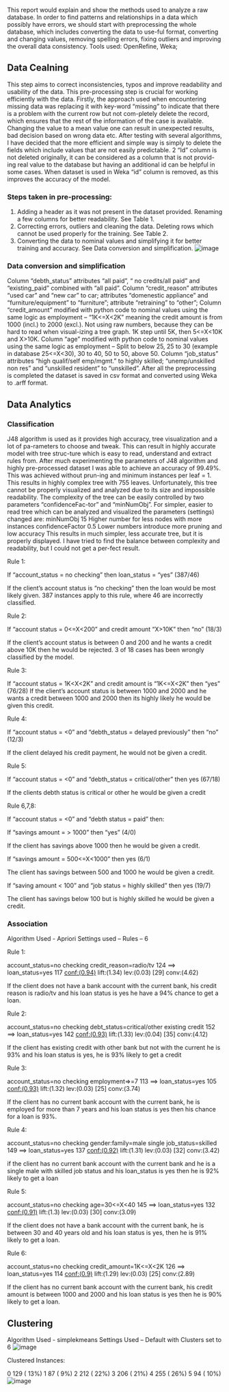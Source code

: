 This report would explain and show the methods used to analyze a raw database. In order to find patterns and relationships in a data which possibly have errors, we should start with preprocessing the whole database, which includes converting the data to use-ful format, converting and changing values, removing spelling errors, fixing outliers and improving the overall data consistency. Tools used: OpenRefine, Weka;

## Data Cealning
This step aims to correct inconsistencies, typos and improve readability and usability of the data. This pre-processing step is crucial for working efficiently with the data.
Firstly, the approach used when encountering missing data was replacing it with key-word “missing” to indicate that there is a problem with the current row but not com-pletely delete the record, which ensures that the rest of the information of the case is available. Changing the value to a mean value one can result in unexpected results, bad decision based on wrong data etc.
After testing with several algorithms, I have decided that the more efficient and simple way is simply to delete the fields which include values that are not easily predictable.
2
“Id” column is not deleted originally, it can be considered as a column that is not provid-ing real value to the database but having an additional id can be helpful in some cases. When dataset is used in Weka “id” column is removed, as this improves the accuracy of the model.

### Steps taken in pre-processing:
1. Adding a header as it was not present in the dataset provided. Renaming a few columns for better readability. See Table 1.
2. Correcting errors, outliers and cleaning the data. Deleting rows which cannot be used properly for the training. See Table 2.
3. Converting the data to nominal values and simplifying it for better training and accuracy. See Data conversion and simplification.
![image](https://user-images.githubusercontent.com/61486268/215581009-94b8f732-5a4f-4c73-b134-e6f798bac63e.png)

### Data conversion and simplification
Column “debth_status” attributes “all paid”, “ no credits/all paid” and “existing_paid” combined with “all paid”.
Column “credit_reason” attributes “used car” and “new car” to car;
attributes “domenestic appliance” and “furniture/equipment” to “furniture”;
attribute “retraining” to “other”;
Column “credit_amount” modified with python code to nominal values using the same logic as employment – “1K<=X<2K” meaning the credit amount is from 1000 (incl.) to 2000 (excl.). Not using raw numbers, because they can be hard to read when visual-izing a tree graph. 1K step until 5K, then 5<=X<10K and X>10K.
Column “age” modified with python code to nominal values using the same logic as employment – Split to below 25, 25 to 30 (example in database 25<=X<30), 30 to 40, 50 to 50, above 50.
Column “job_status” attributes “high qualif/self emp/mgmt.” to highly skilled;
“unemp/unskilled non res” and “unskilled resident” to “unskilled”.
After all the preprocessing is completed the dataset is saved in csv format and converted using Weka to .arff format.

## Data Analytics
### Classification
J48 algorithm is used as it provides high accuracy, tree visualization and a lot of pa-rameters to choose and tweak. This can result in highly accurate model with tree struc-ture which is easy to read, understand and extract rules from.
After much experimenting the parameters of J48 algorithm and highly pre-processed dataset I was able to achieve an accuracy of 99.49%. This was achieved without prun-ing and minimum instances per leaf = 1. This results in highly complex tree with 755 leaves. Unfortunately, this tree cannot be properly visualized and analyzed due to its size and impossible readability.
The complexity of the tree can be easily controlled by two parameters “confidenceFac-tor” and “minNumObj”. For simpler, easier to read tree which can be analyzed and visualized the parameters (settings) changed are:
minNumObj
15
Higher number for less nodes with more instances
confidenceFactor
0.5
Lower numbers introduce more pruning and low accuracy
This results in much simpler, less accurate tree, but it is properly displayed. I have tried to find the balance between complexity and readability, but I could not get a per-fect result.

Rule 1:

If “account_status = no checking” then loan_status = “yes” (387/46)

If the client’s account status is “no checking” then the loan would be most likely given. 387 instances apply to this rule, where 46 are incorrectly classified.

Rule 2:

If “account status = 0<=X<200” and credit amount “X>10K” then “no” (18/3)

If the client’s account status is between 0 and 200 and he wants a credit above 10K then he would be rejected. 3 of 18 cases has been wrongly classified by the model.

Rule 3:

If “account status = 1K<X<2K” and credit amount is “1K<=X<2K” then “yes” (76/28)
If the client’s account status is between 1000 and 2000 and he wants a credit between 1000 and 2000 then its highly likely he would be given this credit.

Rule 4:

If “account status = <0” and “debth_status = delayed previously” then “no” (12/3)

If the client delayed his credit payment, he would not be given a credit.


Rule 5:

If “account status = <0” and “debth_status = critical/other” then yes (67/18)

If the clients debth status is critical or other he would be given a credit

Rule 6,7,8:

If “account status = <0” and “debth status = paid” then:

If “savings amount = > 1000” then “yes” (4/0)

If the client has savings above 1000 then he would be given a credit.

If “savings amount = 500<=X<1000” then yes (6/1)

The client has savings between 500 and 1000 he would be given a credit.

If “saving amount < 100” and “job status = highly skilled” then yes (19/7)

The client has savings below 100 but is highly skilled he would be given a credit.

### Association
Algorithm Used - Apriori
Settings used – Rules – 6

Rule 1:

account_status=no checking credit_reason=radio/tv 124 ==> loan_status=yes 117 <conf:(0.94)> lift:(1.34) lev:(0.03) [29] conv:(4.62)

If the client does not have a bank account with the current bank, his credit reason is radio/tv and his loan status is yes he have a 94% chance to get a loan.

Rule 2:

account_status=no checking debt_status=critical/other existing credit 152 ==> loan_status=yes 142 <conf:(0.93)> lift:(1.33) lev:(0.04) [35] conv:(4.12)

If the client has existing credit with other bank but not with the current he is 93% and his loan status is yes, he is 93% likely to get a credit

Rule 3:

account_status=no checking employment=>=7 113 ==> loan_status=yes 105 <conf:(0.93)> lift:(1.32) lev:(0.03) [25] conv:(3.74)

If the client has no current bank account with the current bank, he is employed for more than 7 years and his loan status is yes then his chance for a loan is 93%.

Rule 4:

account_status=no checking gender:family=male single job_status=skilled 149 ==> loan_status=yes 137 <conf:(0.92)> lift:(1.31) lev:(0.03) [32] conv:(3.42)

if the client has no current bank account with the current bank and he is a single male with skilled job status and his loan_status is yes then he is 92% likely to get a loan

Rule 5:

account_status=no checking age=30<=X<40 145 ==> loan_status=yes 132 <conf:(0.91)> lift:(1.3) lev:(0.03) [30] conv:(3.09)

If the client does not have a bank account with the current bank, he is between 30 and 40 years old and his loan status is yes, then he is 91% likely to get a loan.

Rule 6:

account_status=no checking credit_amount=1K<=X<2K 126 ==> loan_status=yes 114 <conf:(0.9)> lift:(1.29) lev:(0.03) [25] conv:(2.89)

If the client has no current bank account with the current bank, his credit amount is between 1000 and 2000 and his loan status is yes then he is 90% likely to get a loan.

## Clustering

Algorithm Used - simplekmeans
Settings Used – Default with Clusters set to 6
![image](https://user-images.githubusercontent.com/61486268/215581377-f77f8b01-f941-4ad3-889f-57499ec99ff6.png)

 Clustered Instances:

0 129 ( 13%)
1 87 ( 9%)
2 212 ( 22%)
3 206 ( 21%)
4 255 ( 26%)
5 94 ( 10%)
![image](https://user-images.githubusercontent.com/61486268/215581479-59829088-7573-4f73-bcc2-fad62ce261d9.png)



